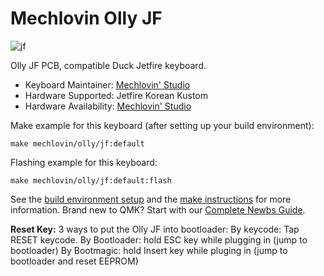 # Mechlovin Olly JF

![jf](https://i.imgur.com/IrfTGE7l.png)

Olly JF PCB, compatible Duck Jetfire keyboard.

* Keyboard Maintainer: [Mechlovin' Studio](https://mechlovin.studio/)
* Hardware Supported: Jetfire Korean Kustom
* Hardware Availability: [Mechlovin' Studio](https://mechlovin.studio/)

Make example for this keyboard (after setting up your build environment):

    make mechlovin/olly/jf:default

Flashing example for this keyboard:

    make mechlovin/olly/jf:default:flash

See the [build environment setup](https://docs.qmk.fm/#/getting_started_build_tools) and the [make instructions](https://docs.qmk.fm/#/getting_started_make_guide) for more information. Brand new to QMK? Start with our [Complete Newbs Guide](https://docs.qmk.fm/#/newbs).

**Reset Key:** 3 ways to put the Olly JF into bootloader:
By keycode: Tap RESET keycode.
By Bootloader: hold ESC key while plugging in (jump to bootloader)
By Bootmagic: hold Insert key while pluging in (jump to bootloader and reset EEPROM)